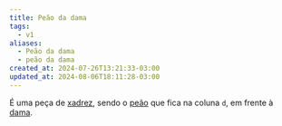 ```yaml
---
title: Peão da dama
tags:
  - v1
aliases:
  - Peão da dama
  - peão da dama
created_at: 2024-07-26T13:21:33-03:00
updated_at: 2024-08-06T18:11:28-03:00
---
```


É uma peça de [xadrez](../../../../sementes/2024/07/2024-07-06-Xadrez.md), sendo o [peão](../06/2024-07-06-Peão_xadrez.md) que fica na coluna `d`, em frente à [dama](../07/2024-07-07-Dama_xadrez.md).
